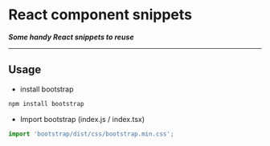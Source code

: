 # React component snippets

***Some handy React snippets to reuse***

---

## Usage

* install bootstrap
```bash
npm install bootstrap
```


* Import bootstrap (index.js / index.tsx)
```javascript
import 'bootstrap/dist/css/bootstrap.min.css';
```
